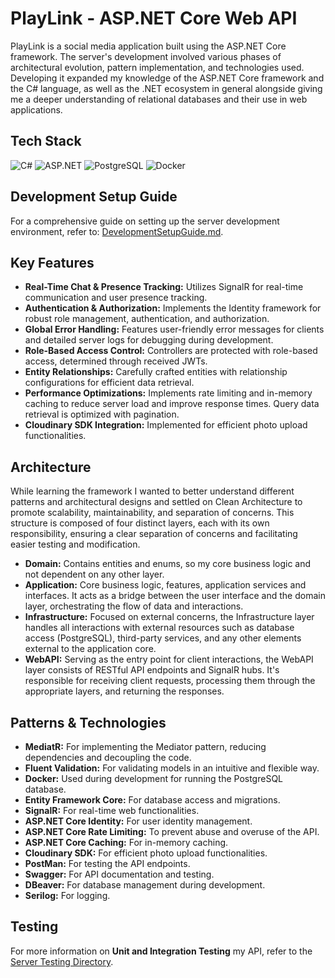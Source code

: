 # PlayLink - ASP.NET Core Web API

PlayLink is a social media application built using the ASP.NET Core framework. The server's development involved various phases of architectural evolution, pattern implementation, and technologies used. Developing it expanded my knowledge of the ASP.NET Core framework and the C# language, as well as the .NET ecosystem in general alongside giving me a deeper understanding of relational databases and their use in web applications.

## Tech Stack

![C#](https://img.shields.io/badge/-C%23-239120?style=flat&logo=csharp&logoColor=white)
![ASP.NET](https://img.shields.io/badge/-ASP.NET%20Core-512BD4?style=flat&logo=dotnet&logoColor=white)
![PostgreSQL](https://img.shields.io/badge/-PostgreSQL-336791?style=flat&logo=postgresql&logoColor=white)
![Docker](https://img.shields.io/badge/-Docker-2496ED?style=flat&logo=docker&logoColor=white)

## Development Setup Guide

For a comprehensive guide on setting up the server development environment, refer to: [DevelopmentSetupGuide.md](../DevelopmentSetupGuide.md).

## Key Features

- **Real-Time Chat & Presence Tracking:** Utilizes SignalR for real-time communication and user presence tracking.
- **Authentication & Authorization:** Implements the Identity framework for robust role management, authentication, and authorization.
- **Global Error Handling:** Features user-friendly error messages for clients and detailed server logs for debugging during development.
- **Role-Based Access Control:** Controllers are protected with role-based access, determined through received JWTs.
- **Entity Relationships:** Carefully crafted entities with relationship configurations for efficient data retrieval.
- **Performance Optimizations:** Implements rate limiting and in-memory caching to reduce server load and improve response times. Query data retrieval is optimized with pagination.
- **Cloudinary SDK Integration:** Implemented for efficient photo upload functionalities.

## Architecture

While learning the framework I wanted to better understand different patterns and architectural designs and settled on Clean Architecture to promote scalability, maintainability, and separation of concerns. This structure is composed of four distinct layers, each with its own responsibility, ensuring a clear separation of concerns and facilitating easier testing and modification.

- **Domain:** Contains entities and enums, so my core business logic and not dependent on any other layer.
- **Application:** Core business logic, features, application services and interfaces. It acts as a bridge between the user interface and the domain layer, orchestrating the flow of data and interactions.
- **Infrastructure:** Focused on external concerns, the Infrastructure layer handles all interactions with external resources such as database access (PostgreSQL), third-party services, and any other elements external to the application core.
- **WebAPI:** Serving as the entry point for client interactions, the WebAPI layer consists of RESTful API endpoints and SignalR hubs. It's responsible for receiving client requests, processing them through the appropriate layers, and returning the responses.

## Patterns & Technologies

- **MediatR:** For implementing the Mediator pattern, reducing dependencies and decoupling the code.
- **Fluent Validation:** For validating models in an intuitive and flexible way.
- **Docker:** Used during development for running the PostgreSQL database.
- **Entity Framework Core:** For database access and migrations.
- **SignalR:** For real-time web functionalities.
- **ASP.NET Core Identity:** For user identity management.
- **ASP.NET Core Rate Limiting:** To prevent abuse and overuse of the API.
- **ASP.NET Core Caching:** For in-memory caching.
- **Cloudinary SDK:** For efficient photo upload functionalities.
- **PostMan:** For testing the API endpoints.
- **Swagger:** For API documentation and testing.
- **DBeaver:** For database management during development.
- **Serilog:** For logging.

## Testing

For more information on **Unit and Integration Testing** my API, refer to the [Server Testing Directory](../tests/ServerTests/).
